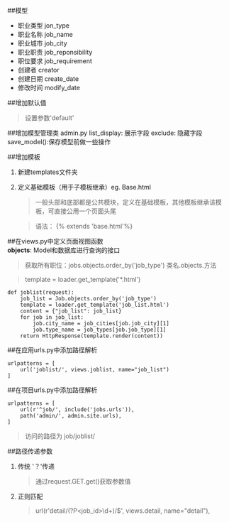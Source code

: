 ##模型
* 职业类型 jon_type
* 职业名称 job_name
* 职业城市 job_city
* 职业职责 job_reponsibility
* 职位要求 job_requirement
* 创建者   creator
* 创建日期 create_date
* 修改时间 modify_date

##增加默认值
> 设置参数'default' 

##增加模型管理类
admin.py
list_display: 展示字段
exclude: 隐藏字段
save_model():保存模型前做一些操作

##增加模板
1. 新建templates文件夹  
2. 定义基础模板（用于子模板继承）eg. Base.html
   > 一般头部和底部都是公共模块，定义在基础模板，其他模板继承该模板，可直接公用一个页面头尾  
   
   > 语法： {% extends 'base.html'%}
   
##在views.py中定义页面视图函数  
**objects**: Model和数据库进行查询的接口
> 获取所有职位：jobs.objects.order_by('job_type') 类名.objects.方法    

>template = loader.get_template('*.html')  
> 
```buildoutcfg
def joblist(request):
    job_list = Job.objects.order_by('job_type')
    template = loader.get_template('job_list.html')
    content = {"job_list": job_list}
    for job in job_list:
        job.city_name = job_cities[job.job_city][1]
        job.type_name = job_types[job.job_type][1]
    return HttpResponse(template.render(content))
```
##在应用urls.py中添加路径解析
```buildoutcfg
urlpatterns = [
    url('joblist/', views.joblist, name="job_list")
]
```
##在项目urls.py中添加路径解析
```buildoutcfg
urlpatterns = [
    url(r'^job/', include('jobs.urls')),
    path('admin/', admin.site.urls),
]
```
> 访问的路径为 job/joblist/  

##路径传递参数
1. 传统 '？'传递
    > 通过request.GET.get()获取参数值
   
2. 正则匹配
    > url(r'detail/(?P<job_id>\d+)/$', views.detail, name="detail"),
